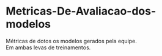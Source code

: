 # Metricas-De-Avaliacao-dos-modelos

Métricas de dotos os modelos gerados pela equipe.  
Em ambas levas de treinamentos.  
